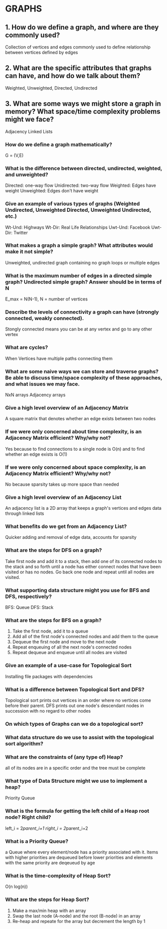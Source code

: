# GRAPHS

## 1. How do we define a graph, and where are they commonly used?
Collection of vertices and edges commonly used to define relationship between vertices defined by edges 

## 2. What are the specific attributes that graphs can have, and how do we talk about them?
Weighted, Unweighted, Directed, Undirected


## 3. What are some ways we might store a graph in memory? What space/time complexity problems might we face?
Adjacency Linked Lists



### How do we define a graph mathematically?
G = (V,E)

### What is the difference between directed, undirected, weighted, and unweighted?
Directed: one-way flow
Unidirected: two-way flow
Weighted: Edges have weight
Unweighted: Edges don't have weight

### Give an example of various types of graphs (Weighted Undirected, Unweighted Directed, Unweighted Undirected, etc.)
Wt-Und: Highways
Wt-Dir: Real Life Relationships
Uwt-Und: Facebook
Uwt-Dir: Twitter

### What makes a graph a simple graph? What attributes would make it not simple?
Unweighted, undirected graph containing no graph loops or multiple edges

### What is the maximum number of edges in a directed simple graph? Undirected simple graph? Answer should be in terms of N
E_max = N(N-1), N = number of vertices

### Describe the levels of connectivity a graph can have (strongly connected, weakly connected).
Stongly connected means you can be at any vertex and go to any other vertex


### What are cycles?
When Vertices have multiple paths connecting them 

### What are some naive ways we can store and traverse graphs? Be able to discuss time/space complexity of these approaches, and what issues we may face.
NxN arrays
Adjacency arrays


### Give a high level overview of an Adjacency Matrix
A square matrix that denotes whether an edge exists between two nodes

### If we were only concerned about time complexity, is an Adjacency Matrix efficient? Why/why not?
Yes because to find connections to a single node is O(n) and to find whether an edge exists is O(1)

### If we were only concerned about space complexity, is an Adjacency Matrix efficient? Why/why not?
No because sparsity takes up more space than needed

### Give a high level overview of an Adjacency List
An adjacency list is a 2D array that keeps a graph's vertices and edges data through linked lists


### What benefits do we get from an Adjacency List?
Quicker adding and removal of edge data, accounts for sparsity


### What are the steps for DFS on a graph?
Take first node and add it to a stack, then add one of its connected nodes to the stack and so forth until a node has either connect nodes that have been visited or has no nodes. Go back one node and repeat until all nodes are visited.


### What supporting data structure might you use for BFS and DFS, respectively?
BFS: Queue
DFS: Stack

### What are the steps for BFS on a graph?
1. Take the first node, add it to a queue
2. Add all of the first node's connected nodes and add them to the queue
3. Dequeue the first node and move to the next node
4. Repeat enqueuing of all the next node's connected nodes
5. Repeat dequeue and enqueue until all nodes are visited

### Give an example of a use-case for Topological Sort
Installing file packages with dependencies

### What is a difference between Topological Sort and DFS?
Topological sort prints out vertices in an order where no vertices come before their parent. DFS prints out one node's descendant nodes in succession with no regard to other nodes

### On which types of Graphs can we do a topological sort?


### What data structure do we use to assist with the topological sort algorithm?



### What are the constraints of (any type of) Heap?
all of its nodes are in a specific order and the tree must be complete

### What type of Data Structure might we use to implement a heap?
Priority Queue

### What is the formula for getting the left child of a Heap root node? Right child?
left_i = 2*parent_i+1
right_i = 2*parent_i+2

### What is a Priority Queue?
a Queue where every element/node has a priority associated with it. Items with higher priorities are dequeued before lower priorities and elements with the same priority are deqeueud by age

### What is the time-complexity of Heap Sort?
O(n log(n))

### What are the steps for Heap Sort?
1. Make a max/min heap with an array
2. Swap the last node (A-node) and the root (B-node) in an array
3. Re-heap and repeate for the array but decrement the length by 1


<!-- WEEK 4 -->